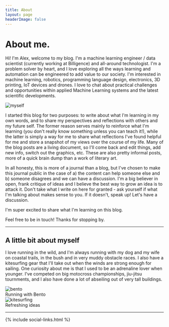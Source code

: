```yaml
---
title: About
layout: page
headerImage: false
---
```



<h1>About me.</h1>

<p>Hi! I'm Alex, welcome to my blog. I'm a machine learning engineer / data scientist (currently working at Billigence) and all-around technologist. I'm a problem solver by heart, and I love exploring all the ways learning and automation can be engineered to add value to our society. I'm interested in machine learning, robotics, programming language design, electronics, 3D printing, IoT devices and drones. I love to chat about practical challenges and opportunities within applied Machine Learning systems and the latest scientific developments.</p>

<div class="side-by-side">
    <div class="toleft">
        <img class="image" src="{{ site.url }}/assets/images/profile.png" alt="myself">
    </div>
    <div class="toright">
        <p>I started this blog for two purposes: to write about what I'm learning in my own words, and to share my perspectives and reflections with others and my future self. The former reason serves mainly to reinforce what I'm learning (you don't really know something unless you can teach it!), while the latter is simply a way for me to share what reflections I've found helpful for me and store a snapshot of my views over the course of my life. Many of the blog posts are a living document, so I'll come back and edit things, add new info, switch out the graphics, etc. These are also pretty informal posts, more of a quick brain dump than a work of literary art.</p>
    </div>
</div>
In all honesty, this is more of a journal than a blog, but I've chosen to make this journal public in the case of a) the content can help someone else and b) someone disagrees and we can have a discussion. I'm a big believer in open, frank critique of ideas and I believe the best way to grow an idea is to attack it. Don't take what I write on here for granted - ask yourself if what I'm talking about makes sense to you. If it doesn't, speak up! Let's have a discussion.

<p>I'm super excited to share what I'm learning on this blog.</p>
<p>Feel free to be in touch! Thanks for stopping by.</p>

---

<h2>A little bit about myself</h2>


<div class="side-by-side">
    <div class="toleft">
		<p>I love running in the wild, and I'm always running with my dog and my wife on coastal trails, in the bush and in very muddy obstacle races. I also have a kitesurfing gear that I'll take out when the winds are strong enough for sailing.
		One curiosity about me is that I used to be an adrenaline lover when younger. I've competed on big motocross championships, jiu-jitsu tournments, and I also have done a lot of abseiling out of very tall buildings.</p>
    </div>
    <div class="toright">
		<img class="image" src="{{ site.url }}/assets/images/bento.jpeg" alt="bento">
		<figcaption class="caption">Running with Bento</figcaption>
    </div>
</div>
<div>
	<img class="image" src="{{ site.url }}/assets/images/kite.jpeg" alt="kitesurfing">
	<figcaption class="caption">Refreshing ideas</figcaption>
</div>
<hr>
{% include social-links.html %}